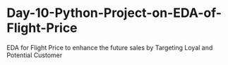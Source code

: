 # Day-10-Python-Project-on-EDA-of-Flight-Price
EDA for Flight Price to enhance the future sales by Targeting Loyal and Potential Customer 
